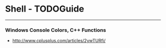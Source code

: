 # Shell - TODOGuide
---------------------------

### Windows Console Colors, C++ Functions
- http://www.cplusplus.com/articles/2ywTURfi/